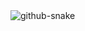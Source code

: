 <picture>
  <source media="(prefers-color-scheme: dark)" srcset="https://github.com/LucianoLaurentino/LucianoLaurentino/blob/output/github-contribution-grid-snake-dark.svg" />
  <source media="(prefers-color-scheme: light)" srcset="github-contribution-grid-snake.svg" />
  <img alt="github-snake" src="github-snake.svg" />
</picture>
